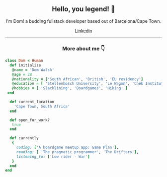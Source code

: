 <h2 align="center">Hello, you legend! 👋 </h2>

<p align="center">
  I'm Dom! a budding fullstack developer based out of Barcelona/Cape Town.
</p>

<div align="center">
<!--   <a href="https://dommywalsh.notion.site/Dom-Walsh-s-Portfolio-f56fbfbef2f3413785818a112b2d775a" target="_blank">Portfolio</a> -->
<!--   | -->
   <a href="https://www.linkedin.com/in/domwalsh/" target="_blank">Linkedin</a>
</div>




<hr>

<h3 align="center">More about me 👇</h3>

 ```ruby
 class Dom < Human
   def initialize
    @name = 'Dom Walsh'
    @age = 28
    @nationality = ['South African', 'British', 'EU residency']
    @education = [ 'Stellenbosch University', 'Le Wagon', 'Chek Institute' ]
    @hobbies = [ 'Slacklining', 'Boardgames', 'Hiking' ]
  end

   def current_location
     'Cape Town, South Africa'
   end

   def open_for_work?
    true
   end

   def currently
    {
      coding: ['A boardgame meetup app: Game Plan'],
      reading: [ 'The pragmatic programmer', 'The Drifters'],
      listening_to: ['Low rider - War']
    }
   end
 end
 ```

<br>
